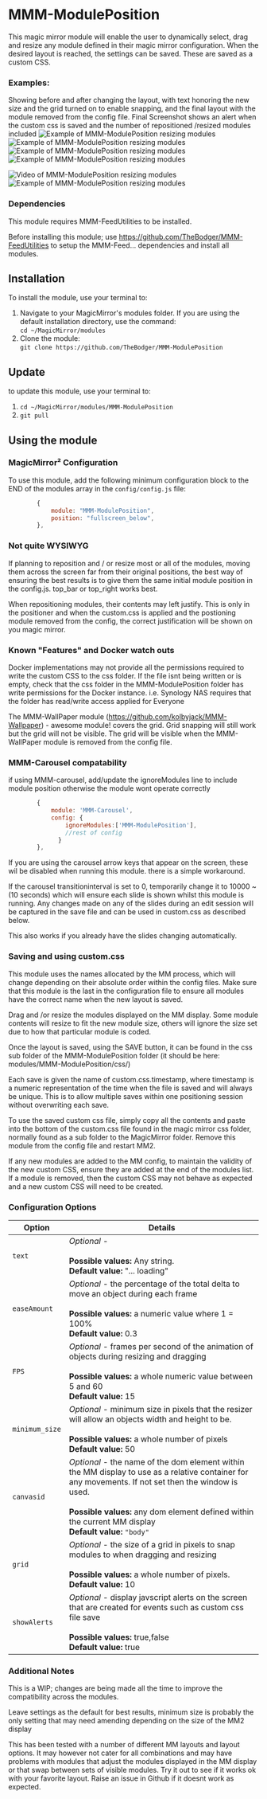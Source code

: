 
# MMM-ModulePosition

This magic mirror module will enable the user to dynamically select, drag and resize any module defined in their magic mirror configuration. When the desired layout is reached, the settings can be saved. These are saved as a custom CSS.

### Examples:

Showing before and after changing the layout, with text honoring the new size and the grid turned on to enable snapping, and the final layout with the module removed from the config file. Final Screenshot shows an alert when the custom css is saved and the number of repositioned /resized modules included
![Example of MMM-ModulePosition resizing modules](images/screenshot_edit.png?raw=true "Example screenshot")
![Example of MMM-ModulePosition resizing modules](images/screenshot_edit2.png?raw=true "Example screenshot")
![Example of MMM-ModulePosition resizing modules](images/screenshot_edit3.png?raw=true "Example screenshot")
![Example of MMM-ModulePosition resizing modules](images/screenshot_save.png?raw=true "Alert message on Save")

![Video of MMM-ModulePosition resizing modules](images/before.gif)
![Example of MMM-ModulePosition resizing modules](images/after.png?raw=true "Modules repositioned")

### Dependencies

This module requires MMM-FeedUtilities to be installed.

Before installing this module;
		use https://github.com/TheBodger/MMM-FeedUtilities to setup the MMM-Feed... dependencies and  install all modules.

## Installation
To install the module, use your terminal to:
1. Navigate to your MagicMirror's modules folder. If you are using the default installation directory, use the command:<br />`cd ~/MagicMirror/modules`
2. Clone the module:<br />`git clone https://github.com/TheBodger/MMM-ModulePosition `

## Update
to update this module, use your terminal to:
1. `cd ~/MagicMirror/modules/MMM-ModulePosition`
2. `git pull`

## Using the module

### MagicMirror² Configuration

To use this module, add the following minimum configuration block to the END of the modules array in the `config/config.js` file:
```js
		{
			module: "MMM-ModulePosition",
			position: "fullscreen_below",
		},
```
### Not quite WYSIWYG

If planning to reposition and / or resize most or all of the modules, moving them across the screen far from their original positions, the best way of ensuring the best results is to give them the same initial module position in the config.js. top_bar or top_right works best. 

When repositioning modules, their contents may left justify. This is only in the positioner and when the custom.css is applied and the postioning module removed from the config, the correct justification will be shown on you magic mirror.

### Known "Features" and Docker watch outs

Docker implementations may not provide all the permissions required to write the custom CSS to the css folder. If the file isnt being written or is empty, check that the css folder in the MMM-ModulePosition folder has write permissions for the Docker instance. i.e. Synology NAS requires that the folder has read/write access applied for Everyone

The MMM-WallPaper module (https://github.com/kolbyjack/MMM-Wallpaper) - awesome module! covers the grid. Grid snapping will still work but the grid will not be visible. The grid will be visible when the MMM-WallPaper module is removed from the config file.

### MMM-Carousel compatability

if using MMM-carousel, add/update the ignoreModules line to include module position otherwise the module wont operate correctly
```js
		{
			module: 'MMM-Carousel',
			config: {
				ignoreModules:['MMM-ModulePosition'],
				//rest of config
		      }
		},
```
If you are using the carousel arrow keys that appear on the screen, these wil be disabled when running this module. there is a simple workaround.

If the carousel transitioninterval is set to 0, temporarily change it to 10000 ~(10 seconds) which will ensure each slide is shown whilst this module is running. Any changes made on any of the slides during an edit session will be captured in the save file and can be used in custom.css as described below.

This also works if you already have the slides changing automatically.

### Saving and using custom.css

This module uses the names allocated by the MM process, which will change depending on their absolute order within the config files. Make sure that this module is the last in the configuration file to ensure all modules have the correct name when the new layout is saved.

Drag and /or resize the modules displayed on the MM display. Some module contents will resize to fit the new module size, others will ignore the size set due to how that particular module is coded.

Once the layout is saved, using the SAVE button, it can be found in the css sub folder of the MMM-ModulePosition folder (it should be here: modules/MMM-ModulePosition/css/)

Each save is given the name of custom.css.timestamp, where timestamp is a numeric representation of the time when the file is saved and will always be unique. This is to allow multiple saves within one positioning session without overwriting each save.

To use the saved custom css file, simply copy all the contents and paste into the bottom of the custom.css file found in the magic mirror css folder, normally found as a sub folder to the MagicMirror folder. Remove this module from the config file and restart MM2.

If any new modules are added to the MM config, to maintain the validity of the new custom CSS, ensure they are added at the end of the modules list. If a module is removed, then the custom CSS may not behave as expected and a new custom CSS will need to be created.


### Configuration Options

| Option                  | Details
|------------------------ |--------------
| `text`                | *Optional* - <br><br> **Possible values:** Any string.<br> **Default value:** "... loading"
| `easeAmount`            | *Optional* - the percentage of the total delta to move an object during each frame<br><br> **Possible values:** a numeric value where 1 = 100%<br> **Default value:** 0.3
| `FPS`         | *Optional* - frames per second of the animation of objects during resizing and dragging<br><br> **Possible values:** a whole numeric value between 5 and 60 <br> **Default value:** 15
| `minimum_size`            | *Optional* - minimum size in pixels that the resizer will allow an objects width and height to be.<br><br> **Possible values:** a whole number of pixels <br> **Default value:** 50 
| `canvasid`        | *Optional* - the name of the dom element within the MM display to use as a relative container for any movements. If not set then the window is used.<br><br> **Possible values:** any dom element defined within the current MM display <br> **Default value:** `"body"`
| `grid`            |*Optional* -  the size of a grid in pixels to snap modules to when dragging and resizing<br><br> **Possible values:** a whole number of pixels. <br> **Default value:** 10
| `showAlerts`            |*Optional* -  display javscript alerts on the screen that are created for events such as custom css file save<br><br> **Possible values:** true,false <br> **Default value:** true

### Additional Notes

This is a WIP; changes are being made all the time to improve the compatibility across the modules. 

Leave settings as the default for best results, minimum size is probably the only setting that may need amending depending on the size of the MM2 display

This has been tested with a number of different MM layouts and layout options. It may however not cater for all combinations and may have problems with modules that adjust the modules displayed in the MM display or that swap between sets of visible modules. Try it out to see if it works ok with your favorite layout. Raise an issue in Github if it doesnt work as expected.
